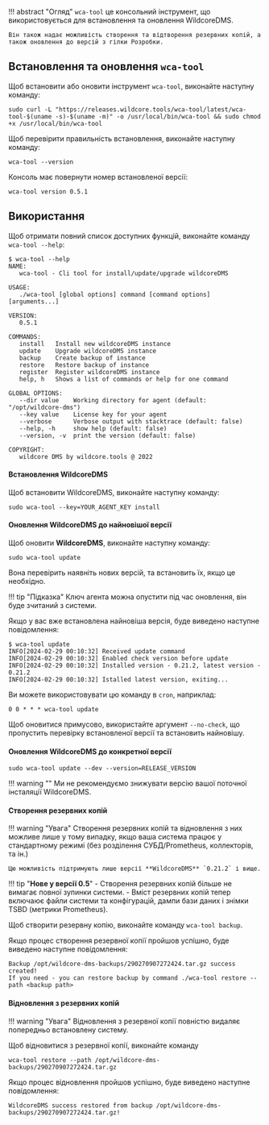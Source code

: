 !!! abstract "Огляд"
    `wca-tool` це консольний інструмент, що використовується для встановлення та оновлення WildcoreDMS.

    Він також надає можливість створення та відтворення резервних копій, а також оновлення до версій з гілки Розробки.

## Встановлення та оновлення `wca-tool`

Щоб встановити або оновити інструмент `wca-tool`, виконайте наступну команду:

``` shell linenums="1"
sudo curl -L "https://releases.wildcore.tools/wca-tool/latest/wca-tool-$(uname -s)-$(uname -m)" -o /usr/local/bin/wca-tool && sudo chmod +x /usr/local/bin/wca-tool
```  
Щоб перевірити правильність встановлення, виконайте наступну команду:

```shell linenums="1"
wca-tool --version
``` 

Консоль має повернути номер встановленої версії:

```{ .shell .no-copy }
wca-tool version 0.5.1
```

## Використання
Щоб отримати повний список доступних функцій, виконайте команду `wca-tool --help`:

```{ .shell .no-copy }
$ wca-tool --help
NAME:
   wca-tool - Cli tool for install/update/upgrade wildcoreDMS

USAGE:
   ./wca-tool [global options] command [command options] [arguments...]

VERSION:
   0.5.1

COMMANDS:
   install   Install new wildcoreDMS instance
   update    Upgrade wildcoreDMS instance
   backup    Create backup of instance
   restore   Restore backup of instance
   register  Register wildcoreDMS instance
   help, h   Shows a list of commands or help for one command

GLOBAL OPTIONS:
   --dir value    Working directory for agent (default: "/opt/wildcore-dms")
   --key value    License key for your agent
   --verbose      Verbose output with stacktrace (default: false)
   --help, -h     show help (default: false)
   --version, -v  print the version (default: false)

COPYRIGHT:
   wildcore DMS by wildcore.tools @ 2022
```

#### Встановлення WildcoreDMS

Щоб встановити WildcoreDMS, виконайте наступну команду:
```shell linenums="1"
sudo wca-tool --key=YOUR_AGENT_KEY install 
```

#### Оновлення WildcoreDMS до найновішої версії

Щоб оновити **WildcoreDMS**, виконайте наступну команду:

```shell linenums="1"
sudo wca-tool update 
```

Вона перевірить наявніть нових версій, та встановить їх, якщо це необхідно.

!!! tip "Підказка"
    Ключ агента можна опустити під час оновлення, він буде зчитаний з системи.

Якщо у вас вже встановлена найновіша версія, буде виведено наступне повідомлення:

``` { .shell .no-copy }
$ wca-tool update
INFO[2024-02-29 00:10:32] Received update command                      
INFO[2024-02-29 00:10:32] Enabled check version before update          
INFO[2024-02-29 00:10:32] Installed version - 0.21.2, latest version - 0.21.2 
INFO[2024-02-29 00:10:32] Istalled latest version, exiting...  
```

Ви можете використовувати цю команду в `cron`, наприклад:

```shell linenums="1"
0 0 * * * wca-tool update
```

Щоб оновитися примусово, використайте аргумент `--no-check`, що пропустить перевірку встановленої версії та встановить найновішу.


#### Оновлення WildcoreDMS до конкретної версії

```shell linenums="1"
sudo wca-tool update --dev --version=RELEASE_VERSION
```

!!! warning ""
    Ми не рекомендуємо знижувати версію вашої поточної інсталяції WildcoreDMS.

#### Створення резервних копій

!!! warning "Увага"
    Створення резервних копій та відновлення з них можливе лише у тому випадку, якщо ваша система працює у стандартному режимі (без розділення СУБД/Prometheus, коллекторів, та ін.)



    Цю можливість підтримують лише версії **WildcoreDMS** `0.21.2` і вище.

!!! tip "**Нове у версії 0.5**"
    - Створення резервних копій більше не вимагає повної зупинки системи.
    - Вміст резервних копій тепер включаює файли системи та конфігурацій, дампи бази даних і знімки TSBD (метрики Prometheus).

Щоб створити резервну копію, виконайте команду `wca-tool backup`.

Якщо процес створення резервної копії пройшов успішно, буде виведено наступне повідомлення:

```{ .shell .no-copy }
Backup /opt/wildcore-dms-backups/290270907272424.tar.gz success created! 
If you need - you can restore backup by command ./wca-tool restore --path <backup path>
```

#### Відновлення з резервних копій
!!! warning "Увага"
    Відновлення з резервної копії повністю видаляє попередньо встановлену систему.

Щоб відновитися з резервної копії, виконайте команду

```shell linenums="1"
wca-tool restore --path /opt/wildcore-dms-backups/290270907272424.tar.gz
```

Якщо процес відновлення пройшов успішно, буде виведено наступне повідомлення:

``` {.shell .no-copy }
WildcoreDMS success restored from backup /opt/wildcore-dms-backups/290270907272424.tar.gz!
```